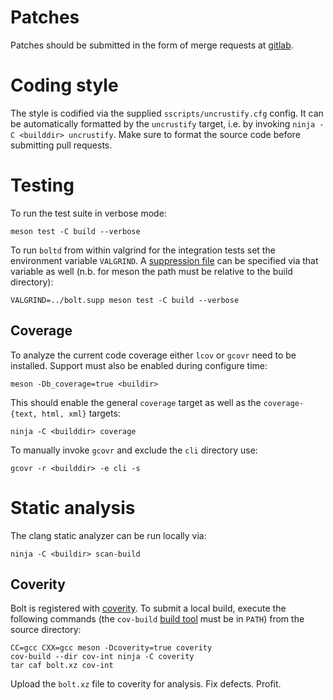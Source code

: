 Patches
=======

Patches should be submitted in the form of merge requests at
[gitlab][gitlab].


Coding style
============

The style is codified via the supplied `sscripts/uncrustify.cfg` config.
It can be automatically formatted by the `uncrustify` target, i.e. by
invoking `ninja -C <builddir> uncrustify`.
Make sure to format the source code before submitting pull requests.

Testing
=======

To run the test suite in verbose mode:

	meson test -C build --verbose

To run `boltd` from within valgrind for the integration tests set the
environment variable `VALGRIND`. A [suppression file][valgrind] can be
specified via that variable as well (n.b. for meson the path must be
relative to the build directory):

	VALGRIND=../bolt.supp meson test -C build --verbose

Coverage
--------

To analyze the current code coverage either `lcov` or `gcovr` need
to be installed. Support must also be enabled during configure time:

	meson -Db_coverage=true <buildir>

This should enable the general `coverage` target as well as the
`coverage-{text, html, xml}` targets:

	ninja -C <builddir> coverage

To manually invoke `gcovr` and exclude the `cli` directory use:

	gcovr -r <builddir> -e cli -s

Static analysis
===============

The clang static analyzer can be run locally via:

    ninja -C <buildir> scan-build

Coverity
--------

Bolt is registered with [coverity][coverity]. To submit a local build,
execute the following commands (the `cov-build` [build tool][cov-build]
must be in `PATH`) from the source directory:

	CC=gcc CXX=gcc meson -Dcoverity=true coverity
	cov-build --dir cov-int ninja -C coverity
	tar caf bolt.xz cov-int

Upload the `bolt.xz` file to coverity for analysis. Fix defects. Profit.

[gitlab]: https://gitlab.freedesktop.org/bolt/bolt
[coverity]: https://scan.coverity.com/projects/bolt
[cov-build]: https://scan.coverity.com/download
[valgrind]: https://gist.github.com/gicmo/327dad149fcb386ac7f59e279b8ba322
